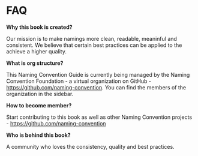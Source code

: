 # FAQ

**Why this book is created?**

Our mission is to make namings more clean, readable, meaninful and consistent. We believe that certain best practices can be applied to the achieve a higher quality.

**What is org structure?**

This Naming Convention Guide is currently being managed by the Naming Convention Foundation - a virtual organization on GitHub - https://github.com/naming-convention. You can find the members of the organization in the sidebar.

**How to become member?**

Start contributing to this book as well as other Naming Convention projects - https://github.com/naming-convention

**Who is behind this book?**

A community who loves the consistency, quality and best practices.